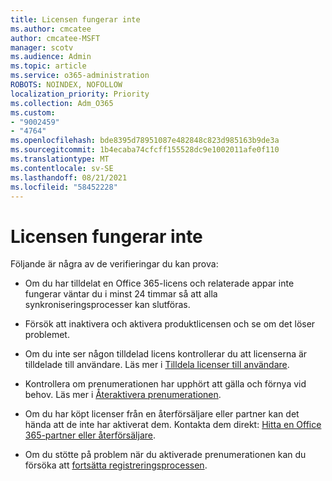 ```yaml
---
title: Licensen fungerar inte
ms.author: cmcatee
author: cmcatee-MSFT
manager: scotv
ms.audience: Admin
ms.topic: article
ms.service: o365-administration
ROBOTS: NOINDEX, NOFOLLOW
localization_priority: Priority
ms.collection: Adm_O365
ms.custom:
- "9002459"
- "4764"
ms.openlocfilehash: bde8395d78951087e482848c823d985163b9de3a
ms.sourcegitcommit: 1b4ecaba74cfcff155528dc9e1002011afe0f110
ms.translationtype: MT
ms.contentlocale: sv-SE
ms.lasthandoff: 08/21/2021
ms.locfileid: "58452228"
---
```

# <a name="license-not-working"></a>Licensen fungerar inte

Följande är några av de verifieringar du kan prova:

- Om du har tilldelat en Office 365-licens och relaterade appar inte fungerar väntar du i minst 24 timmar så att alla synkroniseringsprocesser kan slutföras. 

- Försök att inaktivera och aktivera produktlicensen och se om det löser problemet. 

- Om du inte ser någon tilldelad licens kontrollerar du att licenserna är tilldelade till användare. Läs mer i [Tilldela licenser till användare](https://docs.microsoft.com/microsoft-365/admin/manage/assign-licenses-to-users?view=o365-worldwide).

- Kontrollera om prenumerationen har upphört att gälla och förnya vid behov. Läs mer i [Återaktivera prenumerationen](https://docs.microsoft.com/alchemyinsights/reactivate-your-subscription). 

- Om du har köpt licenser från en återförsäljare eller partner kan det hända att de inte har aktiverat dem. Kontakta dem direkt: [Hitta en Office 365-partner eller återförsäljare](https://docs.microsoft.com//microsoft-365/admin/manage/find-your-partner-or-reseller).

- Om du stötte på problem när du aktiverade prenumerationen kan du försöka att [fortsätta registreringsprocessen](https://go.microsoft.com/fwlink/?linkid=2126800).
